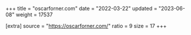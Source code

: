 +++
title = "oscarforner.com"
date = "2022-03-22"
updated = "2023-06-08"
weight = 17537

[extra]
source = "https://oscarforner.com/"
ratio = 9
size = 17
+++
